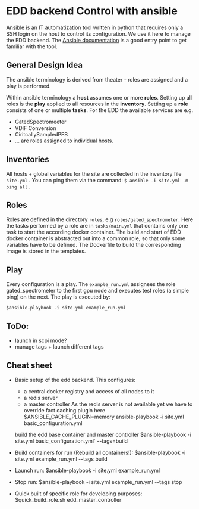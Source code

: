 EDD backend Control with ansible
================================

[Ansible](https://www.ansible.com/) is an IT automatization tool written in
python that requires only a SSH login on the host to control its configuration.
We use it here to manage the EDD backend. The [Ansible documentation](https://docs.ansible.com/ansible/latest/user_guide/intro_getting_started.html) is a good entry point to get familiar with the tool.


##  General Design Idea
The ansible terminology is derived from theater - roles are assigned and
a play is performed.

Within ansible terminology a **host** assumes one or more **roles**. Setting up
all roles is the **play** applied to all resources in the **inventory**.
Setting up a **role** consists of one or multiple **tasks**. For the EDD the
available services are e.g.
  - GatedSpectromeeter
  - VDIF Conversion
  - CiritcallySampledPFB
  - ...
are roles assigned to individual hosts.


## Inventories
All hosts + global variables for the site are collected in the
inventory file `site.yml` . You can ping
them via the command:
 `$ ansible -i site.yml -m ping all`
.


## Roles
Roles are defined in the directory `roles`, e.g `roles/gated_spectrometer`.
Here the tasks performed by a role are in `tasks/main.yml` that contains only
one task to start the according docker container. The build and start of EDD
docker container is abstracted out into a common role, so that only some
variables have to be defined. The Dockerfile to build the corresponding image
is stored in the templates.


## Play
Every configuration is a play. The `example_run.yml` assignees the role
gated_spectrometer to the first gpu node and executes test roles (a simple ping) on the next.
The play is executed by:

`$ansible-playbook -i site.yml example_run.yml`


## ToDo:
  - launch in scpi mode?
  - manage tags + launch different tags


## Cheat sheet
  - Basic setup of the edd backend. This configures:
    - a central docker registry and access of all nodes to it
    - a redis server
    - a master controller
    As the redis server is not available yet we have to override fact caching
    plugin here
    $ANSIBLE_CACHE_PLUGIN=memory ansible-playbook -i site.yml basic_configuration.yml

    build the edd base container and master controller
    $ansible-playbook -i site.yml basic_configuration.yml` --tags=build

  - Build containers for run (Rebuild all containers!):
    $ansible-playbook -i site.yml example_run.yml --tags build

  - Launch run:
    $ansible-playbook -i site.yml example_run.yml

  - Stop run:
    $ansible-playbook -i site.yml example_run.yml --tags stop

  - Quick built of specific role for developing purposes:
    $quick_build_role.sh edd_master_controller

